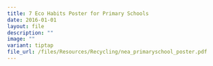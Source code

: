 ```yaml
---
title: 7 Eco Habits Poster for Primary Schools
date: 2016-01-01
layout: file
description: ""
image: ""
variant: tiptap
file_url: /files/Resources/Recycling/nea_primaryschool_poster.pdf
---
```

